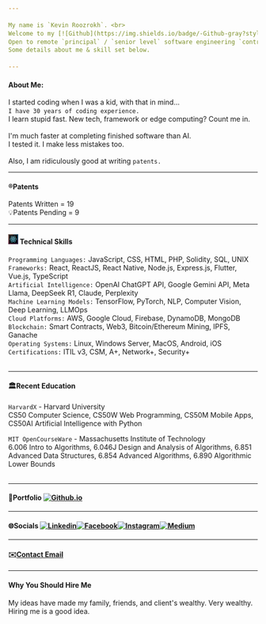 ```yaml
---

My name is `Kevin Roozrokh`. <br>
Welcome to my [![Github](https://img.shields.io/badge/-Github-gray?style=flat-square&logo=Github&logoColor=white)](https://github.com/KevinRoozrokh/KevinRoozrokh) ReadMe. <br>
Open to remote `principal` / `senior level` software engineering `contract work`. <br>
Some details about me & skill set below. 

---
```


#### About Me:
I started coding when I was a kid, with that in mind... <br>
`I have 30 years of coding experience.` <br>
I learn stupid fast. New tech, framework or edge computing? Count me in. <br><br>
I'm much faster at completing finished software than AI. <br>
I tested it. I make less mistakes too. <br><br>
Also, I am ridiculously good at writing `patents.` <br>

---

#### ®️Patents

Patents Written = 19 <br>
💡Patents Pending = 9 <br>

---

#### <img src="react-emoji-icon.jpg" alt="Trulli" width="20" height="20"> Technical Skills
`Programming Languages:` JavaScript, CSS, HTML, PHP, Solidity, SQL, UNIX <br>
`Frameworks:` React, ReactJS, React Native, Node.js, Express.js, Flutter, Vue.js, TypeScript <br>
`Artificial Intelligence:` OpenAI ChatGPT API, Google Gemini API, Meta Llama, DeepSeek R1, Claude, Perplexity<br>
`Machine Learning Models:` TensorFlow, PyTorch, NLP, Computer Vision, Deep Learning, LLMOps <br>
`Cloud Platforms:` AWS, Google Cloud, Firebase, DynamoDB, MongoDB <br>
`Blockchain:` Smart Contracts, Web3, Bitcoin/Ethereum Mining, IPFS, Ganache <br>
`Operating Systems:` Linux, Windows Server, MacOS, Android, iOS <br>
`Certifications:` ITIL v3, CSM, A+, Network+, Security+ <br><br>

---

#### 🏛️Recent Education <br>

`HarvardX` - Harvard University <br>
CS50 Computer Science, CS50W Web Programming, CS50M Mobile Apps, CS50AI Artificial Intelligence with Python

`MIT OpenCourseWare` - Massachusetts Institute of Technology<br>
6.006 Intro to Algorithms, 6.046J Design and Analysis of Algorithms, 6.851 Advanced Data Structures, 6.854 Advanced Algorithms, 6.890 Algorithmic Lower Bounds <br><br>

---
#### 📒Portfolio [![Github.io](https://img.shields.io/badge/-Github.io-black?style=flat-square&logo=Github&logoColor=white)](https://kevinroozrokh.github.io/)

---

#### 🌐Socials [![Linkedin](https://img.shields.io/badge/-LinkedIn-darkblue?style=flat-square&logo=Linkedin&logoColor=white)](https://www.linkedin.com/in/kevin-roozrokh/)[![Facebook](https://img.shields.io/badge/-Facebook-blue?style=flat-square&logo=Facebook&logoColor=white)](https://www.facebook.com/kevinkayvan/)[![Instagram](https://img.shields.io/badge/-Instagram-red?style=flat-square&logo=Instagram&logoColor=white)](https://www.instagram.com/donkayvan/)[![Medium](https://img.shields.io/badge/-Medium-white?style=flat-square&logo=Medium&logoColor=black)](https://medium.com/@kroozrokh)

---

#### ✉️<a href="RoozrokhK@Gmail.com">Contact Email</a>

----

#### Why You Should Hire Me
My ideas have made my family, friends, and client's wealthy. Very wealthy. Hiring me is a good idea. <br>

<!--
**KevinRoozrokh/KevinRoozrokh** is a ✨ _special_ ✨ repository because its `README.md` (this file) appears on your GitHub profile.

Here are some ideas to get you started:

- 🔭 I’m currently working on ...
- 🌱 I’m currently learning ...
- 👯 I’m looking to collaborate on ...
- 🤔 I’m looking for help with ...
- 💬 Ask me about ...
- 📫 How to reach me: ...
- 😄 Pronouns: ...
- ⚡ Fun fact: ...
-->
